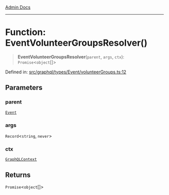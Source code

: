 [Admin Docs](/)

***

# Function: EventVolunteerGroupsResolver()

> **EventVolunteerGroupsResolver**(`parent`, `args`, `ctx`): `Promise`\<`object`[]\>

Defined in: [src/graphql/types/Event/volunteerGroups.ts:12](https://github.com/Sourya07/talawa-api/blob/3df16fa5fb47e8947dc575f048aef648ae9ebcf8/src/graphql/types/Event/volunteerGroups.ts#L12)

## Parameters

### parent

[`Event`](../../Event/type-aliases/Event.md)

### args

`Record`\<`string`, `never`\>

### ctx

[`GraphQLContext`](../../../../context/type-aliases/GraphQLContext.md)

## Returns

`Promise`\<`object`[]\>
